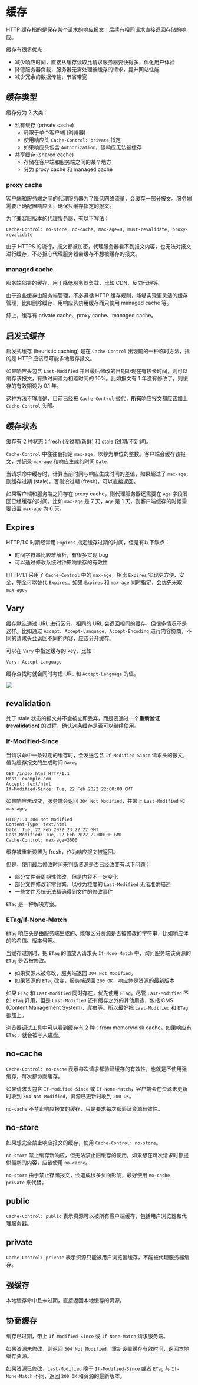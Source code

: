 # 缓存

HTTP 缓存指的是保存某个请求的响应报文，后续有相同请求直接返回存储的响应。

缓存有很多优点：

- 减少响应时间，直接从缓存读取比请求服务器要快得多，优化用户体验
- 降低服务器负载，服务器无需处理被缓存的请求，提升网站性能
- 减少冗余的数据传输，节省带宽

## 缓存类型

缓存分为 2 大类：

- 私有缓存 (private cache)
  - 局限于单个客户端 (浏览器)
  - 使用响应头 `Cache-Control: private` 指定
  - 如果响应头包含 `Authorization`，该响应无法被缓存
- 共享缓存 (shared cache)
  - 存储在客户端和服务端之间的某个地方
  - 分为 proxy cache 和 managed cache

### proxy cache

客户端和服务端之间的代理服务器为了降低网络流量，会缓存一部分报文。服务端需要正确配置响应头，确保只缓存指定的报文。

为了兼容旧版本的代理服务器，有以下写法：

```text
Cache-Control: no-store, no-cache, max-age=0, must-revalidate, proxy-revalidate
```

由于 HTTPS 的流行，报文都被加密，代理服务器看不到报文内容，也无法对报文进行缓存，不必担心代理服务器会缓存不想被缓存的报文。

### managed cache

服务端部署的缓存，用于降低服务器负载，比如 CDN、反向代理等。

由于这些缓存由服务端管理，不必遵循 HTTP 缓存规则，能够实现更灵活的缓存管理，比如删除缓存、用响应头禁用缓存而只使用 managed cache 等。

综上，缓存有 private cache、proxy cache、managed cache。

## 启发式缓存

启发式缓存 (heuristic caching) 是在 `Cache-Control` 出现前的一种临时方法，指的是 HTTP 应该尽可能多地缓存报文。

如果响应头包含 `Last-Modified` 并且最后修改的日期距现在有较长时间，则可以缓存该报文，有效时间设为相距时间的 10%。比如报文有 1 年没有修改了，则缓存的有效期设为 0.1 年。

这种方法不够准确，目前已经被 `Cache-Control` 替代，**所有**响应报文都应该加上 `Cache-Control` 头部。

## 缓存状态

缓存有 2 种状态：fresh (没过期/新鲜) 和 stale (过期/不新鲜)。

`Cache-Control` 中往往会指定 `max-age`，以秒为单位的整数。客户端会缓存该报文，并记录 `max-age` 和响应生成的时间 `Date`。

当请求命中缓存时，计算当前时间与响应生成时间的差值，如果超过了 `max-age`，则缓存过期 (stale)，否则没过期 (fresh)，可以直接返回。

如果客户端和服务端之间存在 proxy cache，则代理服务器还需要在 `Age` 字段发回已经缓存的时间。比如 `max-age` 是 7 天，`Age` 是 1 天，则客户端缓存的时候需要设置 `max-age` 为 6 天。

## Expires

HTTP/1.0 时期经常用 `Expires` 指定缓存过期的时间，但是有以下缺点：

- 时间字符串比较难解析，有很多实现 bug
- 可以通过修改系统时钟影响缓存的有效性

HTTP/1.1 采用了 `Cache-Control` 中的 `max-age`，相比 `Expires` 实现更方便、安全，完全可以替代 `Expires`。如果 `Expires` 和 `max-age` 同时指定，会优先采取 `max-age`。

## Vary

缓存默认通过 URL 进行区分，相同的 URL 会返回相同的缓存，但很多情况不是这样。比如通过 `Accept`、`Accept-Language`、`Accept-Encoding` 进行内容协商，不同的请求头会返回不同的内容，应该分开缓存。

可以在 `Vary` 中指定缓存的 key，比如：

```text
Vary: Accept-Language
```

缓存查找时就会同时考虑 URL 和 `Accept-Language` 的值。

![](assets/cache-vary.png)

## revalidation

处于 stale 状态的报文并不会被立即丢弃，而是要通过一个**重新验证 (revalidation)** 的过程，确认这条缓存是否可以继续使用。

### If-Modified-Since

当请求命中一条过期的缓存时，会发送包含 `If-Modified-Since` 请求头的报文，值为缓存报文的生成时间 `Date`。

```text
GET /index.html HTTP/1.1
Host: example.com
Accept: text/html
If-Modified-Since: Tue, 22 Feb 2022 22:00:00 GMT
```

如果响应未改变，服务端会返回 `304 Not Modified`，并带上 `Last-Modified` 和 `max-age`。

```text
HTTP/1.1 304 Not Modified
Content-Type: text/html
Date: Tue, 22 Feb 2022 23:22:22 GMT
Last-Modified: Tue, 22 Feb 2022 22:00:00 GMT
Cache-Control: max-age=3600
```

缓存被重新设置为 fresh，作为响应报文被返回。

但是，使用最后修改时间来判断资源是否已经改变有以下问题：

- 部分文件会周期性修改，但是内容不一定变化
- 部分文件修改非常频繁，以秒为粒度的 `Last-Modified` 无法准确描述
- 一些文件系统无法精确得到文件的修改事件

`ETag` 是一种解决方案。

### ETag/If-None-Match

`ETag` 响应头是由服务端生成的、能够区分资源是否被修改的字符串，比如响应体的哈希值、版本号等。

当缓存过期时，把 `ETag` 的值放入请求头 `If-None-Match` 中，询问服务端该资源的 `ETag` 是否被修改。

- 如果资源未被修改，服务端返回 `304 Not Modified`。
- 如果资源的 `ETag` 改变，服务端返回 `200 OK`，响应体是资源的最新版本

如果 `ETag` 和 `Last-Modified` 同时存在，优先使用 `ETag`。尽管 `Last-Modified` 不如 `ETag` 好用，但是 `Last-Modified` 还有缓存之外的其他用途，包括 CMS (Content Management System)、爬虫等。所以最好把 `Last-Modified` 和 `ETag` 都加上。

浏览器调试工具中可以看到缓存有 2 种：from memory/disk cache。如果响应有 `ETag`，就会被写入磁盘。

## no-cache

`Cache-Control: no-cache` 表示每次请求都验证缓存的有效性，也就是不使用强缓存，每次都协商缓存。

如果请求头包含 `If-Modified-Since` 或 `If-None-Match`，客户端会在资源未更新时收到 `304 Not Modified`，资源已更新时收到 `200 OK`。

`no-cache` 不禁止响应报文的缓存，只是要求每次都验证资源有效性。

## no-store

如果想完全禁止响应报文的缓存，使用 `Cache-Control: no-store`。

`no-store` 禁止缓存新响应，但无法禁止旧缓存的使用，如果想在每次请求时都提供最新的内容，应该使用 `no-cache`。

`no-store` 由于禁止存储报文，会造成很多负面影响，最好使用 `no-cache, private` 来代替。

## public

`Cache-Control: public` 表示资源可以被所有客户端缓存，包括用户浏览器和代理服务器。

## private

`Cache-Control: private` 表示资源只能被用户浏览器缓存，不能被代理服务器缓存。

## 强缓存

本地缓存命中且未过期，直接返回本地缓存的资源。

## 协商缓存

缓存已过期，带上 `If-Modified-Since` 或 `If-None-Match` 请求服务端。

如果资源未修改，则返回 `304 Not Modified`，重新设置缓存有效时间，返回本地缓存资源。

如果资源已修改，`Last-Modified` 晚于 `If-Modified-Since` 或者 `ETag` 与 `If-None-Match` 不同，返回 `200 OK` 和资源的最新版本。
